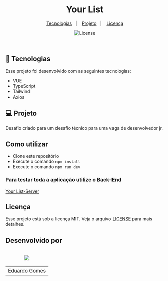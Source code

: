 <h1 align="center">
    Your List
</h1>

<p align="center">
  <a href="#-tecnologias">Tecnologias</a>&nbsp;&nbsp;&nbsp;|&nbsp;&nbsp;&nbsp;
  <a href="#-projeto">Projeto</a>&nbsp;&nbsp;&nbsp;|&nbsp;&nbsp;&nbsp;
  <a href="#-licença">Licença</a>
</p>

<p align="center">
  <img alt="License" src="https://i.imgur.com/CIzdZLn.png">
</p>

<br>

## 🚀 Tecnologias

Esse projeto foi desenvolvido com as seguintes tecnologias:

- VUE
- TypeScript
- Tailwind
- Axios

## 💻 Projeto

Desafio criado para um desafio técnico para uma vaga de desenvolvedor jr.

## Como utilizar

- Clone este repositório
- Execute o comando ```npm install```
- Execute o comando ```npm run dev```

### Para testar toda a aplicação utilize o Back-End
[Your List-Server](https://github.com/EduardoNGomes/velours-server)

## Licença

Esse projeto está sob a licença MIT. Veja o arquivo [LICENSE](LICENSE.md) para mais detalhes.

## Desenvolvido por
<table>
   <thead>
      <tr>
        <td valign="bottom">
            <p align="center">
               <a href="https://github.com/eduardongomes">
               <img src="https://github.com/eduardongomes.png?size=100" align="center" />
               </a>
            </p>
         </td>
   </thead>
   <tbody>
      <tr>
         <td><a href="https://github.com/eduardongomes">Eduardo Gomes</a></td>
      </tr>
   </tbody>
</table>
